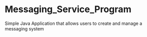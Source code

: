 # Messaging_Service_Program
Simple Java Application that allows users to create and manage a messaging system
